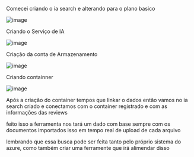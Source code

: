Comecei criando o ia search e alterando para o plano basico

![image](https://github.com/user-attachments/assets/6360c8fd-9894-464b-b4dc-3701ad9b0024)

Criando o Serviço de IA

![image](https://github.com/user-attachments/assets/12f81dea-750e-451e-a0c1-8b854cab5dac)


Criação da conta de Armazenamento

![image](https://github.com/user-attachments/assets/25ec5233-6bd5-4687-9807-b301daf11025)

Criando containner

![image](https://github.com/user-attachments/assets/665b2482-b78b-4909-9ea2-35cbe8832b80)

Após  a criação do container tempos que linkar o dados
então vamos no ia search criado e conectamos com o container registrado e com as informações das reviews


feito isso a ferramenta nos tará um dado com base sempre com os documentos importados isso em tempo real de upload de cada arquivo


lembrando que essa busca pode ser feita tanto pelo próprio sistema do azure, como também criar uma ferramente que irá alimendar disso





